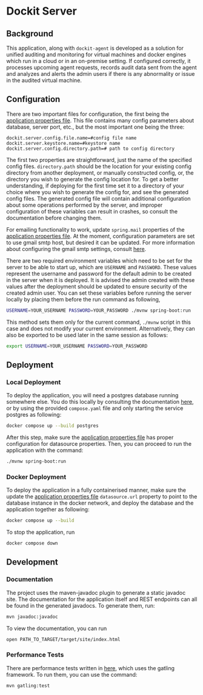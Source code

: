 # Dockit Server

## Background

This application, along with ```dockit-agent``` is developed as a solution for unified auditing and monitoring for virtual
machines and docker engines which run in a cloud or in an on-premise setting. If configured correctly, it processes upcoming
agent requests, records audit data sent from the agent and analyzes and alerts the admin users if there is any abnormality or issue
in the audited virtual machine.

## Configuration

There are two important files for configuration, the first being the 
[application properties file](src/main/resources/application.properties). This file contains many config parameters about database,
server port, etc., but the most important one being the three:

```properties
dockit.server.config.file.name=#config file name
dockit.server.keystore.name=#keystore name
dockit.server.config.directory.path=# path to config directory
```

The first two properties are straightforward, just the name of the specified config files. ```directory.path``` should be the location
for your existing config directory from another deployment, or manually constructed config, or, the directory you wish to generate the
config location for. To get a better understanding, if deploying for the first time set it to a directory of your choice where you wish to
generate the config for, and see the generated config files. The generated config file will contain additional configuration about some operations
performed by the server, and improper configuration of these variables can result in crashes, so consult the documentation before changing them.  
  
For emailing functionality to work, update ```spring.mail``` properties of the [application properties file](src/main/resources/application.properties).
At the moment, configuration parameters are set to use gmail smtp host, but desired it can be updated. For more information about configuring the
gmail smtp settings, consult [here](https://support.google.com/mail/answer/7104828?hl=en&rd=3&visit_id=638459342455166969-3019610846).  
  
There are two required environment variables which need to be set for the server to be able to start up, which are ```USERNAME``` and ```PASSWORD```.
These values represent the username and password for the default admin to be created in the server when it is deployed. It is advised the admin created with these
values after the deployment should be updated to ensure security of the created admin user. You can set these variables before running the server locally by placing
them before the run command as following,

```bash
USERNAME=YOUR_USERNAME PASSWORD=YOUR_PASSWORD ./mvnw spring-boot:run
```

This method sets them only for the current command, ```./mvnw``` script in this case and does not modify your current environment. Alternatively, they can also be 
exported to be used later in the same session as follows:

```bash
export USERNAME=YOUR_USERNAME PASSWORD=YOUR_PASSWORD
```

## Deployment

### Local Deployment

To deploy the application, you will need a postgres database running somewhere else. You do this locally by consulting the documentation [here](https://www.postgresql.org/docs/current/server-start.html),
or by using the provided ```compose.yaml``` file and only starting the service postgres as following:

```bash
docker compose up --build postgres
```

After this step, make sure the [application properties file](src/main/resources/application.properties) has proper configuration for datasource properties.
Then, you can proceed to run the application with the command:

```bash
./mvnw spring-boot:run
```

### Docker Deployment

To deploy the application in a fully containerised manner, make sure the update the [application properties file](src/main/resources/application.properties)
```datasource.url``` property to point to the database instance in the docker network, and deploy the database and the application together as following:

```bash
docker compose up --build
```

To stop the application, run

```bash
docker compose down
```

## Development

### Documentation

The project uses the maven-javadoc plugin to generate a static javadoc site. The documentation for the application itself
and REST endpoints can all be found in the generated javadocs. To generate them, run:

```bash
mvn javadoc:javadoc
```

To view the documentation, you can run

```bash
open PATH_TO_TARGET/target/site/index.html
``` 

### Performance Tests

There are performance tests written in [here](/src/test/java/org/dockit/performance), which uses the gatling framework. To run
them, you can use the command:

```bash
mvn gatling:test
```